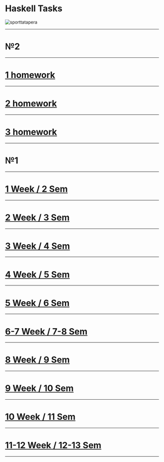 # Haskell Tasks

![sporttatapera](https://github.com/bd986650/23217_belovdanil/assets/96487423/fe01731b-bee5-47c5-9092-9fccb60758e4)

---
# №2
---
# [1 homework](https://github.com/bd986650/23217_belovdanil/blob/main/2-1s.hs)
---
# [2 homework](https://github.com/bd986650/23217_belovdanil/blob/main/2-2s.hs)
---
# [3 homework](https://github.com/bd986650/23217_belovdanil/blob/main/3-2s.hs)
---
# №1
---
# [1 Week / 2 Sem](https://github.com/bd986650/23217_belovdanil/blob/main/2s.hs)
---
# [2 Week / 3 Sem](https://github.com/bd986650/23217_belovdanil/blob/main/3s.hs)
---
# [3 Week / 4 Sem](https://github.com/bd986650/23217_belovdanil/blob/main/4s.hs)
---
# [4 Week / 5 Sem](https://github.com/bd986650/23217_belovdanil/blob/main/5s.hs)
---
# [5 Week / 6 Sem](https://github.com/bd986650/23217_belovdanil/blob/main/6s.hs)
---
# [6-7 Week / 7-8 Sem](https://github.com/bd986650/23217_belovdanil/blob/main/7-8s.hs)
---
# [8 Week / 9 Sem](https://github.com/bd986650/23217_belovdanil/tree/main/9S)
---
# [9 Week / 10 Sem](https://github.com/bd986650/23217_belovdanil/blob/main/10s.hs)
---
# [10 Week / 11 Sem](https://github.com/bd986650/23217_belovdanil/blob/main/11s.hs)
---
# [11-12 Week / 12-13 Sem](https://github.com/bd986650/23217_belovdanil/blob/main/12-13s.hs)
---
